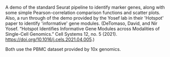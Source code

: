 A demo of the standard Seurat pipeline to identify marker genes, along with some simple Pearson-correlation comparison functions and scatter plots.<br/>
Also, a run through of the demo provided by the Yosef lab in their 'Hotspot' paper to identify 'informative' gene modules.
(DeTomaso, David, and Nir Yosef. “Hotspot Identifies Informative Gene Modules across Modalities of Single-Cell Genomics.” Cell Systems 12, no. 5 (2021). https://doi.org/10.1016/j.cels.2021.04.005.)

Both use the PBMC dataset provided by 10x genomics. 
